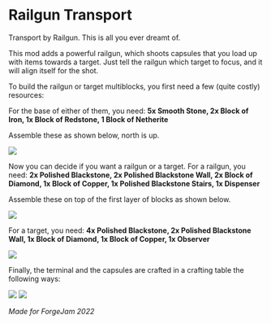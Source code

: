 # Railgun Transport

Transport by Railgun. This is all you ever dreamt of.

This mod adds a powerful railgun, which shoots capsules that you load up with items towards a target.
Just tell the railgun which target to focus, and it will align itself for the shot.

To build the railgun or target multiblocks, you first need a few (quite costly) resources:

For the base of either of them, you need:
**5x Smooth Stone, 2x Block of Iron, 1x Block of Redstone, 1 Block of Netherite**

Assemble these as shown below, north is up.

![](https://cdn.discordapp.com/attachments/670545060537958401/1003545936045281351/base.png?width=1618&height=910)

Now you can decide if you want a railgun or a target.
For a railgun, you need:
**2x Polished Blackstone, 2x Polished Blackstone Wall, 2x Block of Diamond, 1x Block of Copper, 1x Polished Blackstone
Stairs, 1x Dispenser**

Assemble these on top of the first layer of blocks as shown below.

![](https://cdn.discordapp.com/attachments/670545060537958401/1003545936372433046/railgun.png?width=1618&height=910)

For a target, you need:
**4x Polished Blackstone, 2x Polished Blackstone Wall, 1x Block of Diamond, 1x Block of Copper, 1x Observer**

![](https://cdn.discordapp.com/attachments/670545060537958401/1003545936737353769/target.png?width=1618&height=910)

Finally, the terminal and the capsules are crafted in a crafting table the following ways:

![](https://media.discordapp.net/attachments/670545060537958401/1003552271054934026/craftingCapsule.png)
![](https://media.discordapp.net/attachments/670545060537958401/1003552613956063263/craftingTerminal.png)

*Made for ForgeJam 2022*